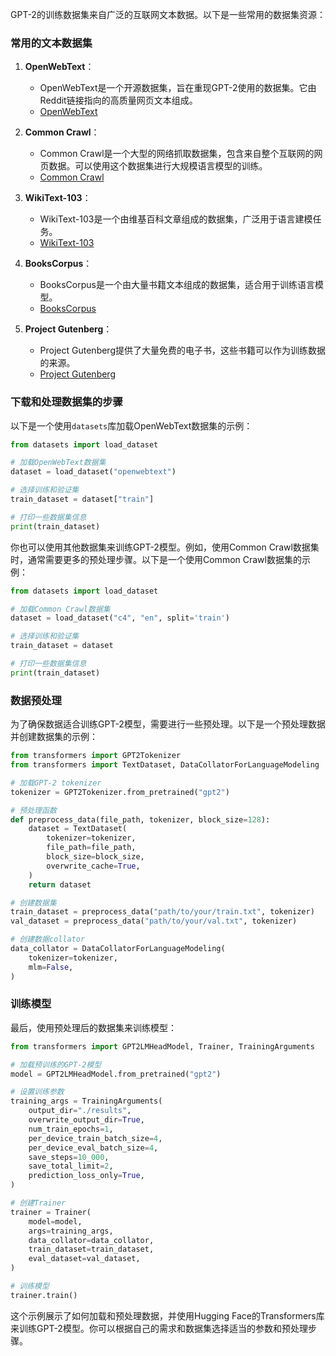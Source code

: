 GPT-2的训练数据集来自广泛的互联网文本数据。以下是一些常用的数据集资源：

### 常用的文本数据集

1. **OpenWebText**：
   - OpenWebText是一个开源数据集，旨在重现GPT-2使用的数据集。它由Reddit链接指向的高质量网页文本组成。
   - [OpenWebText](https://skylion007.github.io/OpenWebTextCorpus/)

2. **Common Crawl**：
   - Common Crawl是一个大型的网络抓取数据集，包含来自整个互联网的网页数据。可以使用这个数据集进行大规模语言模型的训练。
   - [Common Crawl](https://commoncrawl.org/)

3. **WikiText-103**：
   - WikiText-103是一个由维基百科文章组成的数据集，广泛用于语言建模任务。
   - [WikiText-103](https://blog.einstein.ai/the-wikitext-long-term-dependency-language-modeling-dataset/)

4. **BooksCorpus**：
   - BooksCorpus是一个由大量书籍文本组成的数据集，适合用于训练语言模型。
   - [BooksCorpus](http://yknzhu.wixsite.com/mbweb)

5. **Project Gutenberg**：
   - Project Gutenberg提供了大量免费的电子书，这些书籍可以作为训练数据的来源。
   - [Project Gutenberg](https://www.gutenberg.org/)

### 下载和处理数据集的步骤

以下是一个使用`datasets`库加载OpenWebText数据集的示例：

```python
from datasets import load_dataset

# 加载OpenWebText数据集
dataset = load_dataset("openwebtext")

# 选择训练和验证集
train_dataset = dataset["train"]

# 打印一些数据集信息
print(train_dataset)
```

你也可以使用其他数据集来训练GPT-2模型。例如，使用Common Crawl数据集时，通常需要更多的预处理步骤。以下是一个使用Common Crawl数据集的示例：

```python
from datasets import load_dataset

# 加载Common Crawl数据集
dataset = load_dataset("c4", "en", split='train')

# 选择训练和验证集
train_dataset = dataset

# 打印一些数据集信息
print(train_dataset)
```

### 数据预处理

为了确保数据适合训练GPT-2模型，需要进行一些预处理。以下是一个预处理数据并创建数据集的示例：

```python
from transformers import GPT2Tokenizer
from transformers import TextDataset, DataCollatorForLanguageModeling

# 加载GPT-2 tokenizer
tokenizer = GPT2Tokenizer.from_pretrained("gpt2")

# 预处理函数
def preprocess_data(file_path, tokenizer, block_size=128):
    dataset = TextDataset(
        tokenizer=tokenizer,
        file_path=file_path,
        block_size=block_size,
        overwrite_cache=True,
    )
    return dataset

# 创建数据集
train_dataset = preprocess_data("path/to/your/train.txt", tokenizer)
val_dataset = preprocess_data("path/to/your/val.txt", tokenizer)

# 创建数据collator
data_collator = DataCollatorForLanguageModeling(
    tokenizer=tokenizer,
    mlm=False,
)
```

### 训练模型

最后，使用预处理后的数据集来训练模型：

```python
from transformers import GPT2LMHeadModel, Trainer, TrainingArguments

# 加载预训练的GPT-2模型
model = GPT2LMHeadModel.from_pretrained("gpt2")

# 设置训练参数
training_args = TrainingArguments(
    output_dir="./results",
    overwrite_output_dir=True,
    num_train_epochs=1,
    per_device_train_batch_size=4,
    per_device_eval_batch_size=4,
    save_steps=10_000,
    save_total_limit=2,
    prediction_loss_only=True,
)

# 创建Trainer
trainer = Trainer(
    model=model,
    args=training_args,
    data_collator=data_collator,
    train_dataset=train_dataset,
    eval_dataset=val_dataset,
)

# 训练模型
trainer.train()
```

这个示例展示了如何加载和预处理数据，并使用Hugging Face的Transformers库来训练GPT-2模型。你可以根据自己的需求和数据集选择适当的参数和预处理步骤。